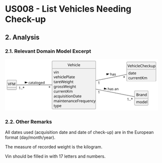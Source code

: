 # US008 - List Vehicles Needing Check-up

## 2. Analysis

### 2.1. Relevant Domain Model Excerpt 

![Domain Model](svg/us008-domain-model.svg)

### 2.2. Other Remarks

All dates used (acquisition date and date of check-up) are in the European format (day/month/year).

The measure of recorded weight is the kilogram.

Vin should be filled in with 17 letters and numbers.
